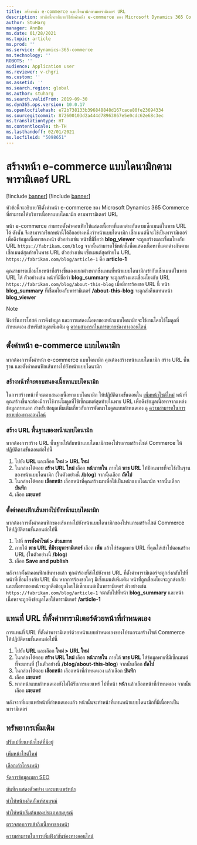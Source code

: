 ```yaml
---
title: สร้างหน้า e-commerce แบบไดนามิกตามพารามิเตอร์ URL
description: หัวข้อนี้จะอธิบายวิธีตั้งค่าหน้า e-commerce ของ Microsoft Dynamics 365 Commerce ที่สามารถให้บริการเนื้อหาแบบไดนามิก ตามพารามิเตอร์ URL
author: StuHarg
manager: AnnBe
ms.date: 01/28/2021
ms.topic: article
ms.prod: ''
ms.service: dynamics-365-commerce
ms.technology: ''
ROBOTS: ''
audience: Application user
ms.reviewer: v-chgri
ms.custom: ''
ms.assetid: ''
ms.search.region: global
ms.author: stuharg
ms.search.validFrom: 2019-09-30
ms.dyn365.ops.version: 10.0.17
ms.openlocfilehash: e72b738133b396848848d167cace80fe23694334
ms.sourcegitcommit: 872600103d2a444d78963867e5e0cdc62e68c3ec
ms.translationtype: HT
ms.contentlocale: th-TH
ms.lasthandoff: 02/01/2021
ms.locfileid: "5098651"
---
```

# <a name="create-dynamic-e-commerce-pages-based-on-url-parameters"></a>สร้างหน้า e-commerce แบบไดนามิกตามพารามิเตอร์ URL

[!include [banner](includes/banner.md)]
[!include [banner](includes/preview-banner.md)]

หัวข้อนี้จะอธิบายวิธีตั้งค่าหน้า e-commerce ของ Microsoft Dynamics 365 Commerce ที่สามารถให้บริการเนื้อหาแบบไดนามิก ตามพารามิเตอร์ URL

หน้า e-commerce สามารถตั้งค่าคอนฟิกให้แสดงเนื้อหาที่แตกต่างกันตามเซ็กเมนต์ในพาธ URL ได้ ดังนั้น จึงสามารถเรียกหน้านี้ได้อีกอย่างหนึ่งว่าหน้าแบบไดนามิก เซ็กเมนต์นี้จะใช้เป็นพารามิเตอร์เพื่อดึงข้อมูลเนื้อหาของหน้า ตัวอย่างเช่น หน้าที่มีชื่อว่า **blog\_viewer** จะถูกสร้างและเชื่อมโยงกับ URL `https://fabrikam.com/blog` จากนั้นสามารถใช้หน้านี้เพื่อแสดงเนื้อหาที่แตกต่างกันตามเซ็กเมนต์สุดท้ายในพาธ URL ตัวอย่างเช่น เซ็กเมนต์สุดท้ายใน URL `https://fabrikam.com/blog/article-1` คือ **article-1**

คุณสามารถเชื่อมโยงหน้าที่สร้างขึ้นเองแยกต่างหากซึ่งแทนที่หน้าแบบไดนามิกเข้ากับเซ็กเมนต์ในพาธ URL ได้ ตัวอย่างเช่น หน้าที่มีชื่อว่า **blog\_summary** จะถูกสร้างและเชื่อมโยงกับ URL `https://fabrikam.com/blog/about-this-blog` เมื่อมีการร้องขอ URL นี้ หน้า **blog\_summary** ที่เชื่อมโยงกับพารามิเตอร์ **/about-this-blog** จะถูกส่งคืนแทนหน้า **blog\_viewer**

> [!NOTE]
> ฟังก์ชันการโฮสต์ การดึงข้อมูล และการแสดงเนื้อหาของหน้าแบบไดนามิกจะใช้งานโดยใช้โมดูลที่กำหนดเอง สำหรับข้อมูลเพิ่มเติม ดู [ความสามารถในการขยายช่องทางออนไลน์](e-commerce-extensibility/overview.md)

## <a name="set-up-a-dynamic-e-commerce-page"></a>ตั้งค่าหน้า e-commerce แบบไดนามิก

หากต้องการตั้งค่าหน้า e-commerce แบบไดนามิก คุณต้องสร้างหน้าแบบไดนามิก สร้าง URL พื้นฐาน และตั้งค่าคอนฟิกเส้นทางไปยังหน้าแบบไดนามิก

### <a name="create-the-page-that-will-serve-dynamic-content"></a>สร้างหน้าที่จะตอบสนองเนื้อหาแบบไดนามิก

ในการสร้างหน้าที่จะตอบสนองเนื้อหาแบบไดนามิก ให้ปฏิบัติตามขั้นตอนใน [เพิ่มหน้าไซต์ใหม่](add-new-page.md) หน้าที่คุณสร้างขึ้นจะต้องมีการใช้งานโมดูลที่ใช้เซ็กเมนต์สุดท้ายในพาธ URL เพื่อดึงข้อมูลเนื้อหาจากแหล่งข้อมูลภายนอก สำหรับข้อมูลเพิ่มเติมเกี่ยวกับการพัฒนาโมดูลแบบกำหนดเอง ดู [ความสามารถในการขยายช่องทางออนไลน์](e-commerce-extensibility/overview.md)

### <a name="create-the-base-url-for-the-dynamic-page"></a>สร้าง URL พื้นฐานของหน้าแบบไดนามิก

หากต้องการสร้าง URL พื้นฐานให้กับหน้าแบบไดนามิกของโปรแกรมสร้างไซต์ Commerce ให้ปฏิบัติตามขั้นตอนต่อไปนี้

1. ไปยัง **URL** และเลือก **ใหม่ \> URL ใหม่**
1. ในกล่องโต้ตอบ **สร้าง URL ใหม่** เลือก **หน้าภายใน** ภายใต้ **พาธ URL** ให้ป้อนพาธที่จะใช้เป็นฐานของหน้าแบบไดนามิก (ในตัวอย่างนี้ **/blog**) จากนั้นเลือก **ถัดไป**
1. ในกล่องโต้ตอบ **เลือกหน้า** เลือกหน้าที่คุณสร้างมาเพื่อใช้เป็นหน้าแบบไดนามิก จากนั้นเลือก **บันทึก**
1. เลือก **เผยแพร่**

### <a name="configure-the-route-to-the-dynamic-page"></a>ตั้งค่าคอนฟิกเส้นทางไปยังหน้าแบบไดนามิก

หากต้องการตั้งค่าคอนฟิกของเส้นทางไปยังหน้าแบบไดนามิกของโปรแกรมสร้างไซต์ Commerce ให้ปฏิบัติตามขั้นตอนต่อไปนี้

1. ไปที่ **การตั้งค่าไซต์ \> ส่วนขยาย**
1. ภายใต้ **พาธ URL ที่มีระบุพารามิเตอร์** เลือก **เพิ่ม** แล้วใส่ข้อมูลพาธ URL ที่คุณใส่เข้าไปตอนสร้าง URL (ในตัวอย่างนี้ **/blog**)
1. เลือก **Save and publish**

หลังจากตั้งค่าคอนฟิกเส้นทางแล้ว ทุกคำร้องที่ส่งไปยังพาธ URL ที่ตั้งค่าพารามิเตอร์จะถูกส่งกลับไปที่หน้าที่เชื่อมโยงกับ URL นั้น หากการร้องขอใดๆ มีเซ็กเมนต์เพิ่มเติม หน้าที่ถูกเชื่อมโยงจะถูกส่งกลับและเนื้อหาของหน้าจะถูกดึงข้อมูลโดยใช้เซ็กเมนต์เป็นพารามิเตอร์ ตัวอย่างเช่น `https://fabrikam.com/blog/article-1` จะกลับไปที่หน้า **blog\_summary** และหน้าเนื้อหาจะถูกดึงข้อมูลโดยใช้พารามิเตอร์ **/article-1**

## <a name="override-a-parameterized-url-with-a-custom-page"></a>แทนที่ URL ที่ตั้งค่าพารามิเตอร์ด้วยหน้าที่กำหนดเอง

การแทนที่ URL ที่ตั้งค่าพารามิเตอร์ด้วยหน้าแบบกำหนดเองของโปรแกรมสร้างไซต์ Commerce ให้ปฏิบัติตามขั้นตอนต่อไปนี้

1. ไปยัง **URL** และเลือก **ใหม่ \> URL ใหม่**
1. ในกล่องโต้ตอบ **สร้าง URL ใหม่** เลือก **หน้าภายใน** ภายใต้ **พาธ URL** ใส่ข้อมูลพาธที่มีเซ็กเมนต์ที่จะแทนที่ (ในตัวอย่างนี้ **/blog/about-this-blog**) จากนั้นเลือก **ถัดไป**
1. ในกล่องโต้ตอบ **เลือกหน้า** เลือกหน้าที่กำหนดเอง แล้วเลือก **บันทึก**
1. เลือก **เผยแพร่**
1. หากหน้าแบบกำหนดเองยังไม่ได้รับการเผยแพร่ ไปที่หน้า **หน้า** แล้วเลือกหน้าที่กำหนดเอง จากนั้นเลือก **เผยแพร่**

หลังจากที่เผยแพร่หน้าที่กำหนดเองแล้ว หน้านั้นจะทำหน้าที่แทนหน้าแบบไดนามิกที่มีเนื้อหาเป็นพารามิเตอร์

## <a name="additional-resources"></a>ทรัพยากรเพิ่มเติม

[ปรับเปลี่ยนหน้าไซต์ที่มีอยู่](modify-existing-page.md)

[เพิ่มหน้าไซต์ใหม่](add-new-page.md)

[เลือกเค้าโครงหน้า](select-page-layouts.md)

[จัดการข้อมูลเมตา SEO](manage-seo-metadata.md)

[บันทึก แสดงตัวอย่าง และเผยแพร่หน้า](save-preview-publish-page.md)

[ทำให้หน้าผลิตภัณฑ์สมบูรณ์](enrich-product-page.md)

[ทำให้หน้าเริ่มต้นของประเภทสมบูรณ์](enrich-category-page.md)

[ตรวจสอบการเข้าถึงเนื้อหาของหน้า](verify-accessibility.md)

[ความสามารถในการเพิ่มฟังก์ชันช่องทางออนไลน์](e-commerce-extensibility/overview.md)

